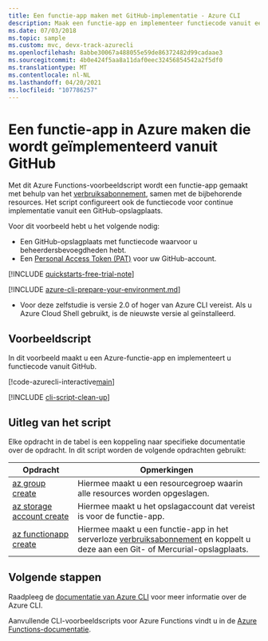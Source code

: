 ```yaml
---
title: Een functie-app maken met GitHub-implementatie - Azure CLI
description: Maak een functie-app en implementeer functiecode vanuit een GitHub-opslagplaats met behulp van Azure Functions.
ms.date: 07/03/2018
ms.topic: sample
ms.custom: mvc, devx-track-azurecli
ms.openlocfilehash: 8abbe30067a488055e59de86372482d99cadaae3
ms.sourcegitcommit: 4b0e424f5aa8a11daf0eec32456854542a2f5df0
ms.translationtype: MT
ms.contentlocale: nl-NL
ms.lasthandoff: 04/20/2021
ms.locfileid: "107786257"
---
```

# <a name="create-a-function-app-in-azure-that-is-deployed-from-github"></a>Een functie-app in Azure maken die wordt geïmplementeerd vanuit GitHub

Met dit Azure Functions-voorbeeldscript wordt een functie-app gemaakt met behulp van het [verbruiksabonnement](../consumption-plan.md), samen met de bijbehorende resources. Het script configureert ook de functiecode voor continue implementatie vanuit een GitHub-opslagplaats. 

Voor dit voorbeeld hebt u het volgende nodig:

* Een GitHub-opslagplaats met functiecode waarvoor u beheerdersbevoegdheden hebt.
* Een [Personal Access Token (PAT)](https://help.github.com/articles/creating-an-access-token-for-command-line-use) voor uw GitHub-account.

[!INCLUDE [quickstarts-free-trial-note](../../../includes/quickstarts-free-trial-note.md)]

[!INCLUDE [azure-cli-prepare-your-environment.md](../../../includes/azure-cli-prepare-your-environment.md)]

 - Voor deze zelfstudie is versie 2.0 of hoger van Azure CLI vereist. Als u Azure Cloud Shell gebruikt, is de nieuwste versie al geïnstalleerd. 

## <a name="sample-script"></a>Voorbeeldscript

In dit voorbeeld maakt u een Azure-functie-app en implementeert u functiecode vanuit GitHub.

[!code-azurecli-interactive[main](../../../cli_scripts/azure-functions/deploy-function-app-with-function-github-continuous/deploy-function-app-with-function-github-continuous.sh?highlight=3-4 "Azure Service")]

[!INCLUDE [cli-script-clean-up](../../../includes/cli-script-clean-up.md)]

## <a name="script-explanation"></a>Uitleg van het script

Elke opdracht in de tabel is een koppeling naar specifieke documentatie over de opdracht. In dit script worden de volgende opdrachten gebruikt:

| Opdracht | Opmerkingen |
|---|---|
| [az group create](/cli/azure/group#az_group_create) | Hiermee maakt u een resourcegroep waarin alle resources worden opgeslagen. |
| [az storage account create](/cli/azure/storage/account#az_storage_account_create) | Hiermee maakt u het opslagaccount dat vereist is voor de functie-app. |
| [az functionapp create](/cli/azure/functionapp#az_functionapp_create) | Hiermee maakt u een functie-app in het serverloze [verbruiksabonnement](../consumption-plan.md) en koppelt u deze aan een Git- of Mercurial-opslagplaats. |

## <a name="next-steps"></a>Volgende stappen

Raadpleeg de [documentatie van Azure CLI](/cli/azure) voor meer informatie over de Azure CLI.

Aanvullende CLI-voorbeeldscripts voor Azure Functions vindt u in de [Azure Functions-documentatie](../functions-cli-samples.md).
